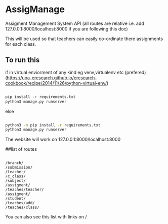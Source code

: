 # AssigManage
Assigment Management System API
(all routes are relative i.e. add 127.0.0.1:8000/localhost:8000 if you are following this doc)

This will be used so that teachers can easily co-ordinate there assignments for each class.

## To run this 

if in virtual enviorment of any kind eg venv,virtualenv etc (prefered) (https://uoa-eresearch.github.io/eresearch-cookbook/recipe/2014/11/26/python-virtual-env/)
```bash

pip install -r requirements.txt
python3 manage.py runserver

```

else

```bash

python3 -m pip install -r requirements.txt
python3 manage.py runserver

```

The website will work on 127.0.0.1:8000/localhost:8000

##list of routes

```

/branch/
/submission/
/teacher/
/c_class/
/subject/
/assigment/
/teaches/teacher/
/assigment/
/student/
/teaches/add/
/teaches/class/

```

You can also see this list with links on /
